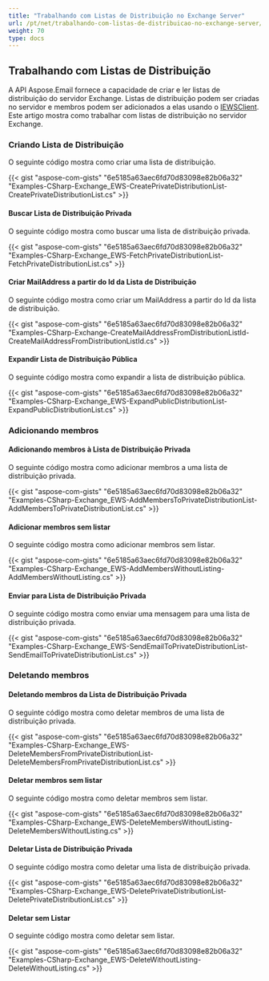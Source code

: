 ```yaml
---
title: "Trabalhando com Listas de Distribuição no Exchange Server"
url: /pt/net/trabalhando-com-listas-de-distribuicao-no-exchange-server/
weight: 70
type: docs
---
```



## **Trabalhando com Listas de Distribuição**

A API Aspose.Email fornece a capacidade de criar e ler listas de distribuição do servidor Exchange. Listas de distribuição podem ser criadas no servidor e membros podem ser adicionados a elas usando o [IEWSClient](https://reference.aspose.com/email/net/aspose.email.clients.exchange.webservice/iewsclient/). Este artigo mostra como trabalhar com listas de distribuição no servidor Exchange.

### **Criando Lista de Distribuição**

O seguinte código mostra como criar uma lista de distribuição.

{{< gist "aspose-com-gists" "6e5185a63aec6fd70d83098e82b06a32" "Examples-CSharp-Exchange_EWS-CreatePrivateDistributionList-CreatePrivateDistributionList.cs" >}}

#### **Buscar Lista de Distribuição Privada**

O seguinte código mostra como buscar uma lista de distribuição privada.

{{< gist "aspose-com-gists" "6e5185a63aec6fd70d83098e82b06a32" "Examples-CSharp-Exchange_EWS-FetchPrivateDistributionList-FetchPrivateDistributionList.cs" >}}

#### **Criar MailAddress a partir do Id da Lista de Distribuição**

O seguinte código mostra como criar um MailAddress a partir do Id da lista de distribuição.

{{< gist "aspose-com-gists" "6e5185a63aec6fd70d83098e82b06a32" "Examples-CSharp-Exchange-CreateMailAddressFromDistributionListId-CreateMailAddressFromDistributionListId.cs" >}}

#### **Expandir Lista de Distribuição Pública**

O seguinte código mostra como expandir a lista de distribuição pública.

{{< gist "aspose-com-gists" "6e5185a63aec6fd70d83098e82b06a32" "Examples-CSharp-Exchange_EWS-ExpandPublicDistributionList-ExpandPublicDistributionList.cs" >}}

### **Adicionando membros**

#### **Adicionando membros à Lista de Distribuição Privada**

O seguinte código mostra como adicionar membros a uma lista de distribuição privada.

{{< gist "aspose-com-gists" "6e5185a63aec6fd70d83098e82b06a32" "Examples-CSharp-Exchange_EWS-AddMembersToPrivateDistributionList-AddMembersToPrivateDistributionList.cs" >}}

#### **Adicionar membros sem listar**

O seguinte código mostra como adicionar membros sem listar.

{{< gist "aspose-com-gists" "6e5185a63aec6fd70d83098e82b06a32" "Examples-CSharp-Exchange_EWS-AddMembersWithoutListing-AddMembersWithoutListing.cs" >}}

#### **Enviar para Lista de Distribuição Privada**

O seguinte código mostra como enviar uma mensagem para uma lista de distribuição privada.

{{< gist "aspose-com-gists" "6e5185a63aec6fd70d83098e82b06a32" "Examples-CSharp-Exchange_EWS-SendEmailToPrivateDistributionList-SendEmailToPrivateDistributionList.cs" >}}

### **Deletando membros**

#### **Deletando membros da Lista de Distribuição Privada**

O seguinte código mostra como deletar membros de uma lista de distribuição privada.

{{< gist "aspose-com-gists" "6e5185a63aec6fd70d83098e82b06a32" "Examples-CSharp-Exchange_EWS-DeleteMembersFromPrivateDistributionList-DeleteMembersFromPrivateDistributionList.cs" >}}

#### **Deletar membros sem listar**

O seguinte código mostra como deletar membros sem listar.

{{< gist "aspose-com-gists" "6e5185a63aec6fd70d83098e82b06a32" "Examples-CSharp-Exchange_EWS-DeleteMembersWithoutListing-DeleteMembersWithoutListing.cs" >}}

#### **Deletar Lista de Distribuição Privada**

O seguinte código mostra como deletar uma lista de distribuição privada.

{{< gist "aspose-com-gists" "6e5185a63aec6fd70d83098e82b06a32" "Examples-CSharp-Exchange_EWS-DeletePrivateDistributionList-DeletePrivateDistributionList.cs" >}}

#### **Deletar sem Listar**

O seguinte código mostra como deletar sem listar.

{{< gist "aspose-com-gists" "6e5185a63aec6fd70d83098e82b06a32" "Examples-CSharp-Exchange_EWS-DeleteWithoutListing-DeleteWithoutListing.cs" >}}